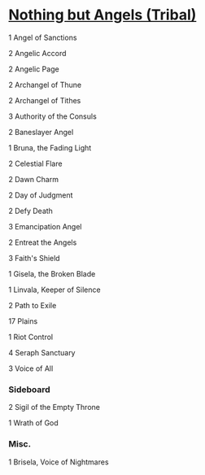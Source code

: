 # [Nothing but Angels (Tribal)](https://deckstats.net/decks/72441/721953-nothing-but-angels-tribal-/en)
1 Angel of Sanctions

2 Angelic Accord

2 Angelic Page

2 Archangel of Thune

2 Archangel of Tithes

3 Authority of the Consuls

2 Baneslayer Angel

1 Bruna, the Fading Light

2 Celestial Flare

2 Dawn Charm

2 Day of Judgment

2 Defy Death

3 Emancipation Angel

2 Entreat the Angels

3 Faith's Shield

1 Gisela, the Broken Blade

1 Linvala, Keeper of Silence

2 Path to Exile

17 Plains

1 Riot Control

4 Seraph Sanctuary

3 Voice of All

### Sideboard
2 Sigil of the Empty Throne

1 Wrath of God

### Misc.

1 Brisela, Voice of Nightmares
